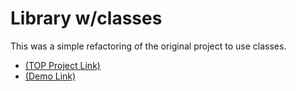 # Library w/classes

This was a simple refactoring of the original project to use classes.

- [(TOP Project Link)](hhttps://www.theodinproject.com/lessons/node-path-javascript-classes)
- [(Demo Link)](https://fabulousgk.github.io/top-projects/projects/library-class/)
